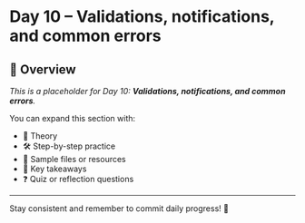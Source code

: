 # Day 10 – Validations, notifications, and common errors

## 📘 Overview

_This is a placeholder for Day 10: **Validations, notifications, and common errors**._

You can expand this section with:
- 🧠 Theory
- 🛠️ Step-by-step practice
- 📁 Sample files or resources
- 📌 Key takeaways
- ❓ Quiz or reflection questions

---

Stay consistent and remember to commit daily progress! 🚀
